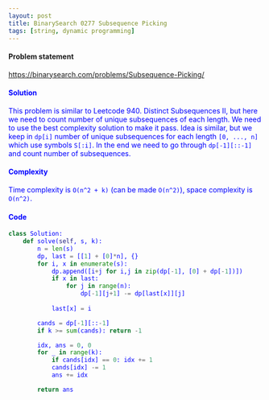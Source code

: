 ```yaml
---
layout: post
title: BinarySearch 0277 Subsequence Picking
tags: [string, dynamic programming]
---
```


#### Problem statement

<a href="https://binarysearch.com/problems/Subsequence-Picking/"> <font color = blue>https://binarysearch.com/problems/Subsequence-Picking/

#### Solution
This problem is similar to Leetcode 940. Distinct Subsequences II, but here we need to count number of unique subsequences of each length. We need to use the best complexity solution to make it pass. Idea is similar, but we keep in `dp[i]` number of unique subsequences for each length `[0, ..., n]` which use symbols `S[:i]`. In the end we need to go through `dp[-1][::-1]` and count number of subsequences.

#### Complexity
Time complexity is `O(n^2 + k)` (can be made `O(n^2)`), space complexity is `O(n^2)`.

#### Code
```python
class Solution:
    def solve(self, s, k):
        n = len(s)
        dp, last = [[1] + [0]*n], {}
        for i, x in enumerate(s):
            dp.append([i+j for i,j in zip(dp[-1], [0] + dp[-1])])
            if x in last:
                for j in range(n):
                    dp[-1][j+1] -= dp[last[x]][j]
            
            last[x] = i

        cands = dp[-1][::-1]
        if k >= sum(cands): return -1

        idx, ans = 0, 0
        for _ in range(k):
            if cands[idx] == 0: idx += 1
            cands[idx] -= 1
            ans += idx

        return ans
```